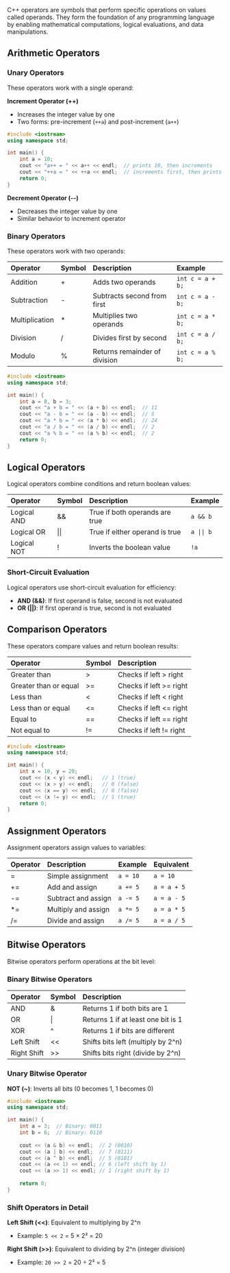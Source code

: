 C++ operators are symbols that perform specific operations on values called operands. They form the foundation of any programming language by enabling mathematical computations, logical evaluations, and data manipulations.

## Arithmetic Operators

### Unary Operators

These operators work with a single operand:

**Increment Operator (++)**

- Increases the integer value by one
- Two forms: pre-increment (`++a`) and post-increment (`a++`)

```cpp
#include <iostream>
using namespace std;

int main() {
    int a = 10;
    cout << "a++ = " << a++ << endl;  // prints 10, then increments
    cout << "++a = " << ++a << endl;  // increments first, then prints 12
    return 0;
}
```

**Decrement Operator (--)**

- Decreases the integer value by one
- Similar behavior to increment operator


### Binary Operators

These operators work with two operands:


| Operator | Symbol | Description | Example |
| :-- | :-- | :-- | :-- |
| Addition | + | Adds two operands | `int c = a + b;` |
| Subtraction | - | Subtracts second from first | `int c = a - b;` |
| Multiplication | * | Multiplies two operands | `int c = a * b;` |
| Division | / | Divides first by second | `int c = a / b;` |
| Modulo | % | Returns remainder of division | `int c = a % b;` |

```cpp
#include <iostream>
using namespace std;

int main() {
    int a = 8, b = 3;
    cout << "a + b = " << (a + b) << endl;  // 11
    cout << "a - b = " << (a - b) << endl;  // 5
    cout << "a * b = " << (a * b) << endl;  // 24
    cout << "a / b = " << (a / b) << endl;  // 2
    cout << "a % b = " << (a % b) << endl;  // 2
    return 0;
}
```


## Logical Operators

Logical operators combine conditions and return boolean values:


| Operator | Symbol | Description | Example |
| :-- | :-- | :-- | :-- |
| Logical AND | \&\& | True if both operands are true | `a && b` |
| Logical OR | \|\| | True if either operand is true | `a \|\| b` |
| Logical NOT | ! | Inverts the boolean value | `!a` |

### Short-Circuit Evaluation

Logical operators use short-circuit evaluation for efficiency:

- **AND (\&\&)**: If first operand is false, second is not evaluated
- **OR (||)**: If first operand is true, second is not evaluated


## Comparison Operators

These operators compare values and return boolean results:


| Operator | Symbol | Description |
| :-- | :-- | :-- |
| Greater than | > | Checks if left > right |
| Greater than or equal | >= | Checks if left >= right |
| Less than | < | Checks if left < right |
| Less than or equal | <= | Checks if left <= right |
| Equal to | == | Checks if left == right |
| Not equal to | != | Checks if left != right |

```cpp
#include <iostream>
using namespace std;

int main() {
    int x = 10, y = 20;
    cout << (x < y) << endl;   // 1 (true)
    cout << (x > y) << endl;   // 0 (false)
    cout << (x == y) << endl;  // 0 (false)
    cout << (x != y) << endl;  // 1 (true)
    return 0;
}
```


## Assignment Operators

Assignment operators assign values to variables:


| Operator | Description | Example | Equivalent |
| :-- | :-- | :-- | :-- |
| = | Simple assignment | `a = 10` | `a = 10` |
| += | Add and assign | `a += 5` | `a = a + 5` |
| -= | Subtract and assign | `a -= 5` | `a = a - 5` |
| *= | Multiply and assign | `a *= 5` | `a = a * 5` |
| /= | Divide and assign | `a /= 5` | `a = a / 5` |

## Bitwise Operators

Bitwise operators perform operations at the bit level:

### Binary Bitwise Operators

| Operator | Symbol | Description |
| :-- | :-- | :-- |
| AND | \& | Returns 1 if both bits are 1 |
| OR | \| | Returns 1 if at least one bit is 1 |
| XOR | ^ | Returns 1 if bits are different |
| Left Shift | << | Shifts bits left (multiply by 2^n) |
| Right Shift | >> | Shifts bits right (divide by 2^n) |

### Unary Bitwise Operator

**NOT (~)**: Inverts all bits (0 becomes 1, 1 becomes 0)

```cpp
#include <iostream>
using namespace std;

int main() {
    int a = 3;  // Binary: 0011
    int b = 6;  // Binary: 0110
    
    cout << (a & b) << endl;  // 2 (0010)
    cout << (a | b) << endl;  // 7 (0111)
    cout << (a ^ b) << endl;  // 5 (0101)
    cout << (a << 1) << endl; // 6 (left shift by 1)
    cout << (a >> 1) << endl; // 1 (right shift by 1)
    
    return 0;
}
```


### Shift Operators in Detail

**Left Shift (<<)**: Equivalent to multiplying by 2^n

- Example: `5 << 2` = 5 × 2² = 20

**Right Shift (>>)**: Equivalent to dividing by 2^n (integer division)

- Example: `20 >> 2` = 20 ÷ 2² = 5


